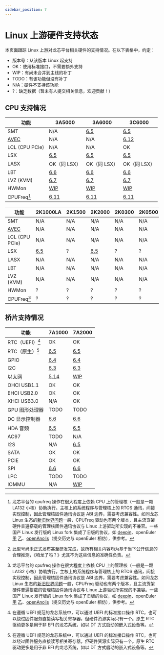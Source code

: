 ```yaml
---
sidebar_position: 7
---
```


# Linux 上游硬件支持状态

本页面跟踪 Linux 上游对龙芯平台相关硬件的支持情况。在以下表格中，约定：

- 版本号：从该版本 Linux 起支持
- OK：使用标准接口，不需要额外支持
- WIP：有尚未合并到主线的补丁
- TODO：有该功能但没有补丁
- N/A：硬件不支持该功能
- ?：缺乏数据（暂未有人提交相关信息，欢迎贡献！）

## CPU 支持情况

| 功能                   | 3A5000          | 3A6000          | 3C6000          |
|------------------------|-----------------|-----------------|-----------------|
| SMT                    | N/A             | [6.5][smt]      | [6.5][smt]      |
| [AVEC][avec-docs]      | N/A             | N/A             | [6.12][avec]    |
| LCL (CPU PCIe)         | N/A             | N/A             | OK              |
| LSX                    | [6.5][lsx]      | [6.5][lsx]      | [6.5][lsx]      |
| LASX                   | OK（同 LSX）    | OK（同 LSX）    | OK（同 LSX）    |
| LBT                    | [6.6][lbt]      | [6.6][lbt]      | [6.6][lbt]      |
| LVZ (KVM)              | [6.7][kvm]      | [6.7][kvm]      | [6.7][kvm]      |
| HWMon                  | [WIP][hwmon]    | [WIP][hwmon]    | [WIP][hwmon]    |
| CPUFreq[^cpufreq-abis] | [6.11][cpufreq] | [6.11][cpufreq] | [6.11][cpufreq] |

| 功能                   | 2K1000LA   | 2K1500 | 2K2000     | 2K0300 | 2K0500 | 2K3000/3B6000M[^wip] |
|------------------------|------------|--------|------------|--------|--------|----------------------|
| SMT                    | N/A        | N/A    | N/A        | N/A    | N/A    | ?                    |
| [AVEC][avec-docs]      | N/A        | N/A    | N/A        | N/A    | N/A    | ?                    |
| LCL (CPU PCIe)         | N/A        | N/A    | N/A        | N/A    | N/A    | ?                    |
| LSX                    | [6.5][lsx] | ?      | [6.5][lsx] | ?      | ?      | [6.5][lsx]           |
| LASX                   | N/A        | N/A    | N/A        | N/A    | N/A    | OK（同 LSX）         |
| LBT                    | N/A        | N/A    | N/A        | N/A    | N/A    | ?                    |
| LVZ (KVM)              | N/A        | N/A    | N/A        | N/A    | N/A    | ?                    |
| HWMon                  | ?          | ?      | ?          | ?      | ?      | ?                    |
| CPUFreq[^cpufreq-abis] | ?          | ?      | ?          | ?      | ?      | ?                    |

[smt]: https://git.kernel.org/pub/scm/linux/kernel/git/torvalds/linux.git/commit/?id=f6f0c9a74a48448583c3cb0f3f067bc3fe0f13c6
[avec]: https://git.kernel.org/pub/scm/linux/kernel/git/torvalds/linux.git/commit/?id=ae16f05c928a1336d5d9d19fd805d7bf29c3f0c8
[avec-docs]: https://www.kernel.org/doc/html/latest/translations/zh\_CN/arch/loongarch/irq-chip-model.html#id2
[kvm]: https://git.kernel.org/pub/scm/linux/kernel/git/torvalds/linux.git/commit/?id=c1fc48aad14dbe7654f5986afb906332b528d54b
[lsx]: https://git.kernel.org/pub/scm/linux/kernel/git/torvalds/linux.git/commit/?id=616500232e632dba8b03981eeccadacf2fbf1c30
[lbt]: https://git.kernel.org/pub/scm/linux/kernel/git/torvalds/linux.git/commit/?id=bd3c5798484aa9a08302a844d7a75a2ee3b53d05
[hwmon]: https://github.com/loongarchlinux/linux/commit/fbc7e8f1e72f9efee68cfe7b70cc397adc325818
[cpufreq]: https://git.kernel.org/pub/scm/linux/kernel/git/torvalds/linux.git/commit/?id=ccf51454145bffd98e31cdbe54a4262473c609e2

[^wip]: 此型号尚未正式发布甚至研发完成，故所有相关内容均为基于当下公开信息的合理推测，《咱龙了吗？》尤其不为这些信息的准确性负责。
[^cpufreq-abis]: 龙芯平台的 cpufreq 操作在很大程度上依赖 CPU 上的管理核（一般是一颗 LA132 小核）协助执行。主核上的系统程序与管理核上的 RTOS 通讯，间接实现控制，因此管理核固件通讯协议是 ABI 边界，需要考虑兼容性。如同龙芯 Linux 生态的[新旧世界问题](./old-and-new-worlds.md)一般，CPUFreq 驱动也有两个版本，且主流货架硬件普遍搭载的管理核固件通讯协议与 Linux 上游驱动所实现的不兼容。一些国产 Linux 发行版的 Linux fork 集成了旧版的协议，如 [deepin](https://github.com/deepin-community/kernel/pull/143)、openEuler [甲](https://gitee.com/openeuler/kernel/issues/I6BWFP) [乙](https://gitee.com/openeuler/kernel/commit/6b4ebaa38760203e2e53878b8fa59bf2be84e760)、[openAnolis](https://gitee.com/anolis/cloud-kernel/blob/devel-6.6/drivers/cpufreq/loongson3-acpi-cpufreq.c)（提交历史与 openEuler 相仿），供参考。

## 桥片支持情况

| 功能           | 7A1000                  | 7A2000              |
|----------------|-------------------------|---------------------|
| RTC（UEFI）[^rtc-drivers] | OK                      | OK                  |
| RTC（原生）[^rtc-drivers] | [6.5][rtc-loongson]     | [6.5][rtc-loongson] |
| GPIO           | [6.4][gpio]             | [6.4][gpio]         |
| I2C            | [6.3][i2c]              | [6.3][i2c]          |
| 以太网         | [5.14][dwmac-2k-7a1000] | [WIP][dwmac-7a2000] |
| OHCI USB1.1    | OK                      | OK                  |
| EHCI USB2.0    | OK                      | OK                  |
| XHCI USB3.0    | N/A                     | OK                  |
| GPU 图形处理器 | TODO                    | TODO                |
| DC 显示控制器  | [6.6][dc]               | [6.6][dc]           |
| HDA 音频       | [6.5][hda]              | [6.5][hda]          |
| AC97           | TODO                    | N/A                 |
| I2S            | N/A                     | [6.5][i2s]          |
| SATA           | OK                      | OK                  |
| PCIE           | OK                      | OK                  |
| SPI            | [6.6][spi]              | [6.6][spi]          |
| LPC            | TODO                    | TODO                |
| IOMMU          | N/A                     | [WIP][iommu]        |

[rtc-loongson]: https://git.kernel.org/pub/scm/linux/kernel/git/torvalds/linux.git/commit/?id=1b733a9ebc3d8011ca66ec6ff17f55a440358794
[gpio]: https://git.kernel.org/pub/scm/linux/kernel/git/torvalds/linux.git/commit/?id=7944d3b7fe86067509751473aa917fdfd662d92c
[i2c]: https://git.kernel.org/pub/scm/linux/kernel/git/torvalds/linux.git/commit/?id=015e61f0bffd46600496e50d3b2298f51f6b11a8
[dwmac-2k-7a1000]: https://git.kernel.org/pub/scm/linux/kernel/git/torvalds/linux.git/commit/?id=30bba69d7db40e732d6c0aa6d4890c60d717e314
[dwmac-7a2000]: https://github.com/loongarchlinux/linux/commit/2a948c4b7bc5cc2689e2d0edfe83b4980b81b9ad
[dc]: https://git.kernel.org/pub/scm/linux/kernel/git/torvalds/linux.git/commit/?id=f39db26c54281da6a785259498ca74b5e470476f
[hda]: https://git.kernel.org/pub/scm/linux/kernel/git/torvalds/linux.git/commit/?id=28bd137a3c8e105587ba8c55b68ef43b519b270f
[i2s]: https://git.kernel.org/pub/scm/linux/kernel/git/torvalds/linux.git/commit/?id=d84881e06836dc1655777a592b4279be76ad7324
[spi]: https://git.kernel.org/pub/scm/linux/kernel/git/torvalds/linux.git/commit/?id=6c7a864007b66e60a3f64858a9555efed408b048
[iommu]: https://github.com/loongarchlinux/linux/commit/1d26eae35f9a6f9d318112c33a177b3612179b26

[^rtc-drivers]: 在遵循 UEFI 规范的龙芯系统中，可以通过 UEFI 的标准接口操作 RTC，也可以绕过固件服务直接读写相关寄存器，但硬件资源实际只有一个。原生 RTC 驱动更多是用于非 EFI 的龙芯系统，如以 DT 方式启动的嵌入式设备等。
